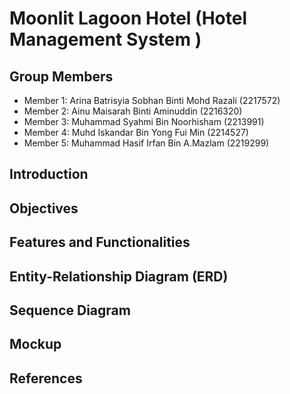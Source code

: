 #  Moonlit Lagoon Hotel (Hotel Management System )

## Group Members
- Member 1: Arina Batrisyia Sobhan Binti Mohd Razali (2217572)
- Member 2: Ainu Maisarah Binti Aminuddin (2216320)
- Member 3: Muhammad Syahmi Bin Noorhisham (2213991)
- Member 4: Muhd Iskandar Bin Yong Fui Min (2214527)
- Member 5: Muhammad Hasif Irfan Bin A.Mazlam (2219299)

## Introduction



## Objectives


## Features and Functionalities

     
## Entity-Relationship Diagram (ERD)


## Sequence Diagram


## Mockup




   
## References
